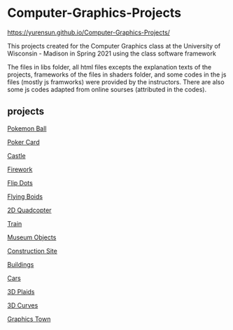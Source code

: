 # Computer-Graphics-Projects
https://yurensun.github.io/Computer-Graphics-Projects/

This projects created for the Computer Graphics class at the University of Wisconsin - Madison in Spring 2021 using the class software framework

The files in libs folder, all html files excepts the explanation texts of the projects, frameworks of the files in shaders folder, and some codes in the js files (mostly js framworks) were provided by the instructors. There are also some js codes adapted from online sourses (attributed in the codes).

## projects

[Pokemon Ball](/pokemonBall.html)

[Poker Card](/poker.html)

[Castle](/svgCastle.html)

[Firework](/firework.html)

[Flip Dots](/flipDots.html)

[Flying Boids](/flyingBoids.html)

[2D Quadcopter](/2dQuadcopter.html)

[Train](/train.html)

[Museum Objects](/museumObjects.html)

[Construction Site](/construction.html)

[Buildings](/buildings.html)

[Cars](/cars.html)

[3D Plaids](/plaid.html)

[3D Curves](/curves.html)

[Graphics Town](/graphicTown.html)
